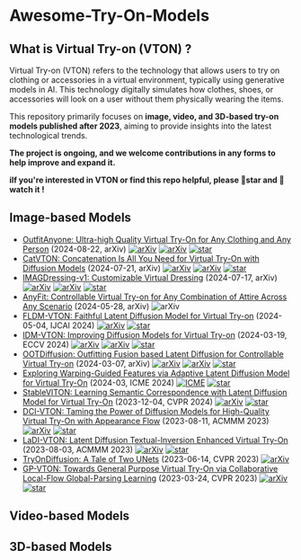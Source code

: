 # Awesome-Try-On-Models

## What is Virtual Try-on (VTON) ?

Virtual Try-on (VTON) refers to the technology that allows users to try on clothing or accessories in a virtual environment, typically using generative models in AI. This technology digitally simulates how clothes, shoes, or accessories will look on a user without them physically wearing the items.

This repository primarily focuses on **image, video, and 3D-based try-on models published after 2023**, aiming to provide insights into the latest technological trends. 

**The project is ongoing, and we welcome contributions in any forms to help improve and expand it.**

**iIf you're interested in VTON or find this repo helpful, please 🌟star  and  👀 watch it !**

## Image-based Models

+ [OutfitAnyone: Ultra-high Quality Virtual Try-On for Any Clothing and Any Person](http://arxiv.org/abs/2407.16224) (2024-08-22, arXiv) [![arXiv](https://img.shields.io/badge/arXiv-b31b1b.svg)](http://arxiv.org/abs/2407.16224) [![arXiv](https://img.shields.io/badge/Demo-orange)](https://modelscope.cn/studios/DAMOXR/OutfitAnyone) [![star](https://img.shields.io/github/stars/HumanAIGC/OutfitAnyone.svg?style=social&label=Star)](https://github.com/HumanAIGC/OutfitAnyone)
+ [CatVTON: Concatenation Is All You Need for Virtual Try-On with Diffusion Models](http://arxiv.org/abs/2407.15886) (2024-07-21, arXiv) [![arXiv](https://img.shields.io/badge/arXiv-b31b1b)](http://arxiv.org/abs/2407.15886) [![arXiv](https://img.shields.io/badge/Demo-orange)](http://120.76.142.206:8888) [![star](https://img.shields.io/github/stars/Zheng-Chong/CatVTON.svg?style=social&label=Star)](https://github.com/Zheng-Chong/CatVTON)
+ [IMAGDressing-v1: Customizable Virtual Dressing](http://arxiv.org/abs/2407.12705) (2024-07-17, arXiv) [![arXiv](https://img.shields.io/badge/arXiv-b31b1b)](http://arxiv.org/abs/2403.05139) [![arXiv](https://img.shields.io/badge/Demo-orange)](https://sf.dictdoc.site) [![star](https://img.shields.io/github/stars/muzishen/IMAGDressing.svg?style=social&label=Star)](https://github.com/muzishen/IMAGDressing)
+ [AnyFit: Controllable Virtual Try-on for Any Combination of Attire Across Any Scenario](http://arxiv.org/abs/2405.18172) (2024-05-28, arXiv)  ![arXiv](https://img.shields.io/badge/arXiv-b31b1b)
+ [FLDM-VTON: Faithful Latent Diffusion Model for Virtual Try-on](http://arxiv.org/abs/2404.14162) (2024-05-04, IJCAI 2024) [![arXiv](https://img.shields.io/badge/arXiv-b31b1b)](http://arxiv.org/abs/2404.14162) [![star](https://img.shields.io/github/stars/xiangji-ai/fldm-vton.svg?style=social&label=Star)](https://github.com/xiangji-ai/fldm-vton)
+ [IDM-VTON: Improving Diffusion Models for Virtual Try-on](http://arxiv.org/abs/2403.05139) (2024-03-19, ECCV 2024) [![arXiv](https://img.shields.io/badge/arXiv-b31b1b)](http://arxiv.org/abs/2403.05139) [![arXiv](https://img.shields.io/badge/Demo-orange)](https://huggingface.co/spaces/yisol/IDM-VTON) [![star](https://img.shields.io/github/stars/yisol/IDM-VTON.svg?style=social&label=Star)](https://github.com/yisol/IDM-VTON)
+ [OOTDiffusion: Outfitting Fusion based Latent Diffusion for Controllable Virtual Try-on](http://arxiv.org/abs/2403.01779) (2024-03-07, arXiv) [![arXiv](https://img.shields.io/badge/arXiv-b31b1b)](http://arxiv.org/abs/2403.01779) [![arXiv](https://img.shields.io/badge/Demo-orange)](https://huggingface.co/spaces/levihsu/OOTDiffusion) [![star](https://img.shields.io/github/stars/levihsu/OOTDiffusion.svg?style=social&label=Star)](https://github.com/levihsu/OOTDiffusion)
+ [Exploring Warping-Guided Features via Adaptive Latent Diffusion Model for Virtual Try-On](https://www.computer.org/csdl/proceedings-article/icme/2024/10687416/20F0tEWMbmw) (2024-03, ICME 2024)  [![ICME](https://img.shields.io/badge/IEEE-ICME-green?&labelColor=blue)](https://www.computer.org/csdl/proceedings-article/icme/2024/10687416/20F0tEWMbmw) [![star](https://img.shields.io/github/stars/gaogao2002/ALDM.svg?style=social&label=Star)](https://github.com/gaogao2002/ALDM)
+ [StableVITON: Learning Semantic Correspondence with Latent Diffusion Model for Virtual Try-On](https://arxiv.org/abs/2312.01725) (2023-12-04, CVPR 2024) [![arXiv](https://img.shields.io/badge/arXiv-b31b1b)](https://arxiv.org/abs/2312.01725) [![star](https://img.shields.io/github/stars/rlawjdghek/StableVITON.svg?style=social&label=Star)](https://github.com/rlawjdghek/StableVITON)
+ [DCI-VTON: Taming the Power of Diffusion Models for High-Quality Virtual Try-On with Appearance Flow](http://arxiv.org/abs/2308.06101) (2023-08-11, ACMMM 2023) [![arXiv](https://img.shields.io/badge/arXiv-b31b1b)](http://arxiv.org/abs/2308.06101) [![star](https://img.shields.io/github/stars/bcmi/DCI-VTON-Virtual-Try-On.svg?style=social&label=Star)](https://github.com/bcmi/DCI-VTON-Virtual-Try-On)
+ [LaDI-VTON: Latent Diffusion Textual-Inversion Enhanced Virtual Try-On](http://arxiv.org/abs/2305.13501) (2023-08-03, ACMMM 2023) [![arXiv](https://img.shields.io/badge/arXiv-b31b1b)](http://arxiv.org/abs/2305.13501) [![star](https://img.shields.io/github/stars/miccunifi/ladi-vton.svg?style=social&label=Star)](https://github.com/miccunifi/ladi-vton)
+ [TryOnDiffusion: A Tale of Two UNets](https://arxiv.org/abs/2306.08276) (2023-06-14, CVPR 2023) [![arXiv](https://img.shields.io/badge/arXiv-b31b1b)](https://arxiv.org/abs/2306.08276)
+ [GP-VTON: Towards General Purpose Virtual Try-On via Collaborative Local-Flow Global-Parsing Learning](https://arxiv.org/abs/2303.13756) (2023-03-24, CVPR 2023) [![arXiv](https://img.shields.io/badge/arXiv-b31b1b)](https://arxiv.org/abs/2303.13756) [![star](https://img.shields.io/github/stars/xiezhy6/GP-VTON.svg?style=social&label=Star)](https://github.com/xiezhy6/GP-VTON)

## Video-based Models

## 3D-based Models

